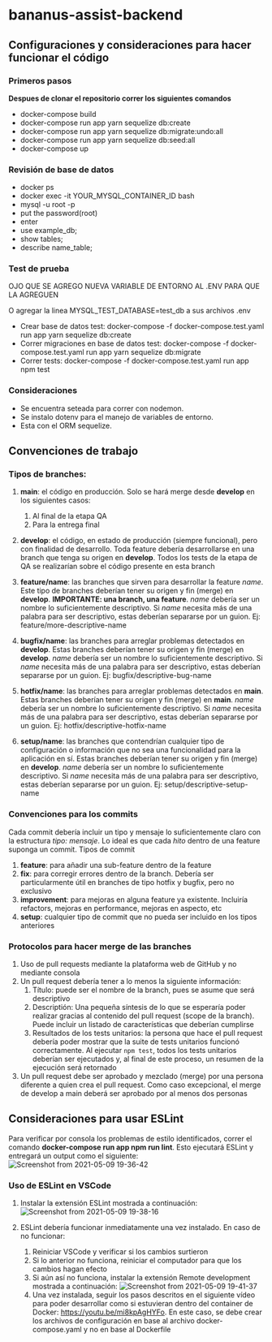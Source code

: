 # bananus-assist-backend

## Configuraciones y consideraciones para hacer funcionar el código

### Primeros pasos
**Despues de clonar el repositorio correr los siguientes comandos**
- docker-compose build
- docker-compose run app yarn sequelize db:create
- docker-compose run app yarn sequelize db:migrate:undo:all
- docker-compose run app yarn sequelize db:seed:all
- docker-compose up


### Revisión de base de datos
- docker ps
- docker exec -it YOUR_MYSQL_CONTAINER_ID bash
- mysql -u root -p
- put the password(root)
- enter
- use example_db;
- show tables;
- describe name_table;

### Test de prueba
OJO QUE SE AGREGO NUEVA VARIABLE DE ENTORNO AL .ENV PARA QUE LA AGREGUEN

O agregar la linea MYSQL_TEST_DATABASE=test_db a sus archivos .env
- Crear base de datos test: docker-compose -f docker-compose.test.yaml run app yarn sequelize db:create
- Correr migraciones en base de datos test: docker-compose -f docker-compose.test.yaml run app yarn sequelize db:migrate
- Correr tests: docker-compose -f docker-compose.test.yaml run app npm test
### Consideraciones

- Se encuentra seteada para correr con nodemon.
- Se instalo dotenv para el manejo de variables de entorno.
- Esta con el ORM sequelize.


## Convenciones de trabajo

### Tipos de branches:

1. **main**: el código en producción. Solo se hará merge desde **develop** en los siguientes casos:
    1. Al final de la etapa QA
    2. Para la entrega final

2. **develop**: el código, en estado de producción (siempre funcional), pero con finalidad de desarrollo. Toda feature debería desarrollarse en una branch que tenga su origen en **develop**. Todos los tests de la etapa de QA se realizarían sobre el código presente en esta branch

3. **feature/name**: las branches que sirven para desarrollar la feature *name*. Este tipo de branches deberían tener su origen y fin (merge) en **develop**. **IMPORTANTE: una branch, una feature**. *name* debería ser un nombre lo suficientemente descriptivo. Si *name* necesita más de una palabra para ser descriptivo, estas deberían separarse por un guion. Ej: feature/more-descriptive-name

4. **bugfix/name**: las branches para arreglar problemas detectados en **develop**. Estas branches deberían tener su origen y fin (merge) en **develop**. *name* debería ser un nombre lo suficientemente descriptivo. Si *name* necesita más de una palabra para ser descriptivo, estas deberían separarse por un guion. Ej: bugfix/descriptive-bug-name

5. **hotfix/name**: las branches para arreglar problemas detectados en **main**. Estas branches deberían tener su origen y fin (merge) en **main**. *name* debería ser un nombre lo suficientemente descriptivo. Si *name* necesita más de una palabra para ser descriptivo, estas deberían separarse por un guion. Ej: hotfix/descriptive-hotfix-name

6. **setup/name**: las branches que contendrían cualquier tipo de configuración o información que no sea una funcionalidad para la aplicación en sí. Estas branches deberían tener su origen y fin (merge) en **develop**. *name* debería ser un nombre lo suficientemente descriptivo. Si *name* necesita más de una palabra para ser descriptivo, estas deberían separarse por un guion. Ej: setup/descriptive-setup-name


### Convenciones para los commits

Cada commit debería incluir un tipo y mensaje lo suficientemente claro con la estructura *tipo: mensaje*. Lo ideal es que cada *hito* dentro de una feature suponga un commit. Tipos de commit

1. **feature**: para añadir una sub-feature dentro de la feature
2. **fix**: para corregir errores dentro de la branch. Debería ser particularmente útil en branches de tipo hotfix y bugfix, pero no exclusivo
3. **improvement**: para mejoras en alguna feature ya existente. Incluiría refactors, mejoras en performance, mejoras en aspecto, etc
4. **setup**: cualquier tipo de commit que no pueda ser incluido en los tipos anteriores


### Protocolos para hacer merge de las branches

1. Uso de pull requests mediante la plataforma web de GitHub y no mediante consola
2. Un pull request debería tener a lo menos la siguiente información:
    1. Título: puede ser el nombre de la branch, pues se asume que será descriptivo
    2. Descriptión: Una pequeña síntesis de lo que se esperaría poder realizar gracias al contenido del pull request (scope de la branch). Puede incluir un listado de características que deberían cumplirse
    3. Resultados de los tests unitarios: la persona que hace el pull request debería poder mostrar que la suite de tests unitarios funcionó correctamente. Al ejecutar `npm test`, todos los tests unitarios deberían ser ejecutados y, al final de este proceso, un resumen de la ejecución será retornado
3. Un pull request debe ser aprobado y mezclado (merge) por una persona diferente a quien crea el pull request. Como caso excepcional, el merge de develop a main deberá ser aprobado por al menos dos personas

## Consideraciones para usar ESLint
Para verificar por consola los problemas de estilo identificados, correr el comando **docker-compose run app npm run lint**. Esto ejecutará ESLint y entregará un output como el siguiente:
![Screenshot from 2021-05-09 19-36-42](https://user-images.githubusercontent.com/30679639/117590516-e6c7cb80-b0fd-11eb-90f8-2aaba06206ce.png)

### Uso de ESLint en VSCode
1. Instalar la extensión ESLint mostrada a continuación:![Screenshot from 2021-05-09 19-38-16](https://user-images.githubusercontent.com/30679639/117590568-20003b80-b0fe-11eb-8961-0c046ecdbb13.png)

2. ESLint debería funcionar inmediatamente una vez instalado. En caso de no funcionar:
    1. Reiniciar VSCode y verificar si los cambios surtieron
    2. Si lo anterior no funciona, reiniciar el computador para que los cambios hagan efecto
    3. Si aún así no funciona, instalar la extensión Remote development mostrada a continuación: ![Screenshot from 2021-05-09 19-41-37](https://user-images.githubusercontent.com/30679639/117590675-a1f06480-b0fe-11eb-83ff-b49159cd0c45.png)
    4. Una vez instalada, seguir los pasos descritos en el siguiente vídeo para poder desarrollar como si estuvieran dentro del container de Docker: https://youtu.be/mi8kpAgHYFo. En este caso, se debe crear los archivos de configuración en base al archivo docker-compose.yaml y no en base al Dockerfile

